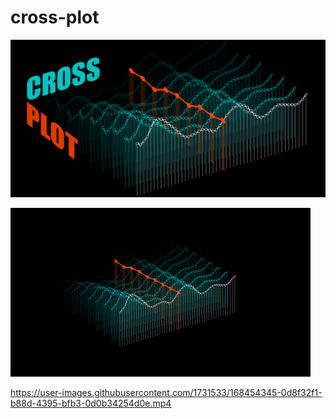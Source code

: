 # cross-plot

![Preview](https://github.com/qgrobo/cross-plot/blob/main/images/preview.png)

![GIF 480x270 1845KB](https://github.com/qgrobo/cross-plot/blob/main/images/CrossPlot.gif)

https://user-images.githubusercontent.com/1731533/168454345-0d8f32f1-b88d-4395-bfb3-0d0b34254d0e.mp4
